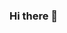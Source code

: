 ### Hi there 👋

<!--
**MrPaganiniFeeD/MrPaganiniFeeD** is a ✨ _special_ ✨ repository because its `README.md` (this file) appears on your GitHub profile.

Here are some ideas to get you started:

- 🔭 Im currently working on something so cool
- 🌱 I’m currently learning Unity, C#, Python
- 💬 Ask me about anything related to Games, LevelDesign, Architecture
- ⚡ Fun fact: I<3math
-->
